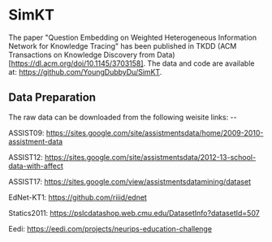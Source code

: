 # SimKT

The paper "Question Embedding on Weighted Heterogeneous Information Network for Knowledge Tracing" has been published in TKDD (ACM Transactions on Knowledge Discovery from Data) [https://dl.acm.org/doi/10.1145/3703158]. The data and code are available at: https://github.com/YoungDubbyDu/SimKT.

## Data Preparation
The raw data can be downloaded from the following weisite links: --

ASSIST09: https://sites.google.com/site/assistmentsdata/home/2009-2010-assistment-data

ASSIST12: https://sites.google.com/site/assistmentsdata/2012-13-school-data-with-affect

ASSIST17: https://sites.google.com/view/assistmentsdatamining/dataset

EdNet-KT1: https://github.com/riiid/ednet

Statics2011: https://pslcdatashop.web.cmu.edu/DatasetInfo?datasetId=507

Eedi: https://eedi.com/projects/neurips-education-challenge
